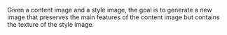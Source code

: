 Given a content image and a style image, the goal is to generate a new image that preserves the main features of the content image but contains the texture of the style image. 

